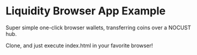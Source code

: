 # Liquidity Browser App Example

Super simple one-click browser wallets, transferring coins over a NOCUST hub.

Clone, and just execute index.html in your favorite browser!

